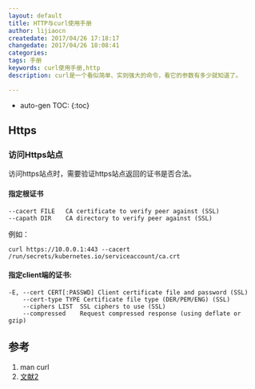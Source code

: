 ```yaml
---
layout: default
title: HTTP与curl使用手册
author: lijiaocn
createdate: 2017/04/26 17:18:17
changedate: 2017/04/26 18:08:41
categories:
tags: 手册
keywords: curl使用手册,http
description: curl是一个看似简单、实则强大的命令，看它的参数有多少就知道了。

---
```


* auto-gen TOC:
{:toc}

## Https  

### 访问Https站点

访问https站点时，需要验证https站点返回的证书是否合法。

#### 指定根证书

	--cacert FILE   CA certificate to verify peer against (SSL)
	--capath DIR    CA directory to verify peer against (SSL)

例如：

	curl https://10.0.0.1:443 --cacert /run/secrets/kubernetes.io/serviceaccount/ca.crt

#### 指定client端的证书:

	-E, --cert CERT[:PASSWD] Client certificate file and password (SSL)
	    --cert-type TYPE Certificate file type (DER/PEM/ENG) (SSL)
	    --ciphers LIST  SSL ciphers to use (SSL)
	    --compressed    Request compressed response (using deflate or gzip)



## 参考

1. man curl
2. [文献2][2]

[1]: 1.com  "文献1" 
[2]: 2.com  "文献1" 
